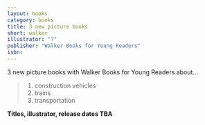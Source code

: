 ```yaml
---
layout: books
category: books
title: 3 new picture books
short: walker
illustrator: "?"
publisher: "Walker Books for Young Readers"
isbn:
---
```


3 new picture books with Walker Books for Young Readers about…
> 1) construction vehicles  
> 2) trains  
> 3) transportation

__Titles, illustrator, release dates TBA__